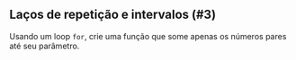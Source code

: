 ## Laços de repetição e intervalos (#3)

Usando um loop `for`, crie uma função que some apenas os números pares até seu parâmetro.
